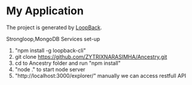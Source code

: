 # My Application

The project is generated by [LoopBack](http://loopback.io).

Strongloop,MongoDB
Services set-up
1) "npm install -g loopback-cli" 
2) git clone https://github.com/ZYTRIXNARASIMHA/Ancestry.git
3) cd to Ancestry folder and run "npm install"
4) "node ." to start node server
5) "http://localhost:3000/explorer/" manually we can access restfull API